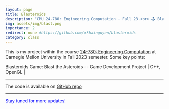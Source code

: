```yaml
---
layout: page
title: Blasteroids
description: "CMU 24-780: Engineering Computation - Fall 23.<br> 🕹️ Blasteroids: Blast the Asteroids -- A Game Development Project"
img: assets/img/blast.png
importance: 2
redirect: none #https://github.com/xkhainguyen/blasteroids
category: class
---
```

This is my project within the course [24-780: Engineering Computation](https://16-831.github.io/) at Carnegie Mellon University in Fall 2023 semester. Some key points:

Blasteroids Game: Blast the Asteroids -- Game Development Project \| C++, OpenGL \|
 <!-- [[pdf](/assets/ards/F22_ARDS_Report.pdf)] [[slides](https://docs.google.com/presentation/d/1_4_3-siBjZcEE_0RPOMISLzRe4aqkGiOhhM8N28gGm0/edit?usp=sharing)] -->

---

The code is available on [GitHub repo](https://github.com/xkhainguyen/blasteroids)

---

<span style="color:blue"> Stay tuned for more updates!</span>
